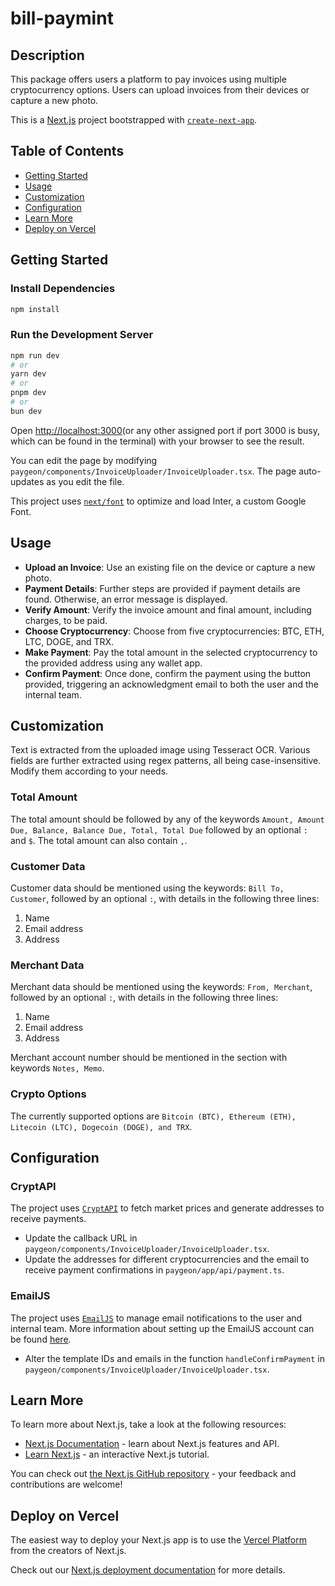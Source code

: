 # bill-paymint

## Description
This package offers users a platform to pay invoices using multiple cryptocurrency options. Users can upload invoices from their devices or capture a new photo.

This is a [Next.js](https://nextjs.org/) project bootstrapped with [`create-next-app`](https://github.com/vercel/next.js/tree/canary/packages/create-next-app).

## Table of Contents
- [Getting Started](#getting-started)
- [Usage](#usage)
- [Customization](#customization)
- [Configuration](#configuration)
- [Learn More](#learn-more)
- [Deploy on Vercel](#deploy-on-vercel)

## Getting Started
### Install Dependencies
```bash 
npm install
```

### Run the Development Server
```bash
npm run dev
# or
yarn dev
# or
pnpm dev
# or
bun dev
```

Open [http://localhost:3000](http://localhost:3000)(or any other assigned port if port 3000 is busy, which can be found in the terminal) with your browser to see the result.

You can edit the page by modifying `paygeon/components/InvoiceUploader/InvoiceUploader.tsx`. The page auto-updates as you edit the file.

This project uses [`next/font`](https://nextjs.org/docs/basic-features/font-optimization) to optimize and load Inter, a custom Google Font.

## Usage
- **Upload an Invoice**: Use an existing file on the device or capture a new photo.
- **Payment Details**: Further steps are provided if payment details are found. Otherwise, an error message is displayed.
- **Verify Amount**: Verify the invoice amount and final amount, including charges, to be paid.
- **Choose Cryptocurrency**: Choose from five cryptocurrencies: BTC, ETH, LTC, DOGE, and TRX.
- **Make Payment**: Pay the total amount in the selected cryptocurrency to the provided address using any wallet app.
- **Confirm Payment**: Once done, confirm the payment using the button provided, triggering an acknowledgment email to both the user and the internal team.

## Customization
Text is extracted from the uploaded image using Tesseract OCR. Various fields are further extracted using regex patterns, all being case-insensitive. Modify them according to your needs.

### Total Amount
The total amount should be followed by any of the keywords `Amount, Amount Due, Balance, Balance Due, Total, Total Due` followed by an optional `:` and `$`. The total amount can also contain `,`.

### Customer Data
Customer data should be mentioned using the keywords: `Bill To, Customer`, followed by an optional `:`, with details in the following three lines:

1. Name
2. Email address
3. Address

### Merchant Data
Merchant data should be mentioned using the keywords: `From, Merchant`, followed by an optional `:`, with details in the following three lines:

1. Name
2. Email address
3. Address

Merchant account number should be mentioned in the section with keywords `Notes, Memo`.

### Crypto Options
The currently supported options are `Bitcoin (BTC), Ethereum (ETH), Litecoin (LTC), Dogecoin (DOGE), and TRX`. 

## Configuration
### CryptAPI
The project uses [`CryptAPI`](https://cryptapi.io/) to fetch market prices and generate addresses to receive payments. 

- Update the callback URL in `paygeon/components/InvoiceUploader/InvoiceUploader.tsx`.
- Update the addresses for different cryptocurrencies and the email to receive payment confirmations in `paygeon/app/api/payment.ts`.

### EmailJS
The project uses [`EmailJS`](https://www.emailjs.com/) to manage email notifications to the user and internal team. More information about setting up the EmailJS account can be found [here](https://www.abstractapi.com/guides/email-validation/react-send-email-from-your-app-without-a-backend). 

- Alter the template IDs and emails in the function `handleConfirmPayment` in `paygeon/components/InvoiceUploader/InvoiceUploader.tsx`.

## Learn More
To learn more about Next.js, take a look at the following resources:

- [Next.js Documentation](https://nextjs.org/docs) - learn about Next.js features and API.
- [Learn Next.js](https://nextjs.org/learn) - an interactive Next.js tutorial.

You can check out [the Next.js GitHub repository](https://github.com/vercel/next.js/) - your feedback and contributions are welcome!

## Deploy on Vercel
The easiest way to deploy your Next.js app is to use the [Vercel Platform](https://vercel.com/new?utm_medium=default-template&filter=next.js&utm_source=create-next-app&utm_campaign=create-next-app-readme) from the creators of Next.js.

Check out our [Next.js deployment documentation](https://nextjs.org/docs/deployment) for more details.